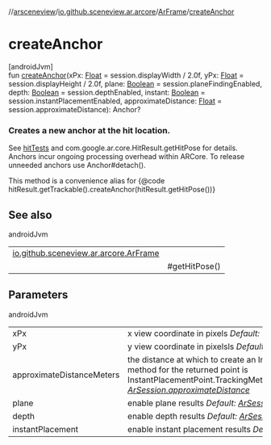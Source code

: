 //[arsceneview](../../../index.md)/[io.github.sceneview.ar.arcore](../index.md)/[ArFrame](index.md)/[createAnchor](create-anchor.md)

# createAnchor

[androidJvm]\
fun [createAnchor](create-anchor.md)(xPx: [Float](https://kotlinlang.org/api/latest/jvm/stdlib/kotlin/-float/index.html) = session.displayWidth / 2.0f, yPx: [Float](https://kotlinlang.org/api/latest/jvm/stdlib/kotlin/-float/index.html) = session.displayHeight / 2.0f, plane: [Boolean](https://kotlinlang.org/api/latest/jvm/stdlib/kotlin/-boolean/index.html) = session.planeFindingEnabled, depth: [Boolean](https://kotlinlang.org/api/latest/jvm/stdlib/kotlin/-boolean/index.html) = session.depthEnabled, instant: [Boolean](https://kotlinlang.org/api/latest/jvm/stdlib/kotlin/-boolean/index.html) = session.instantPlacementEnabled, approximateDistance: [Float](https://kotlinlang.org/api/latest/jvm/stdlib/kotlin/-float/index.html) = session.approximateDistance): Anchor?

###  Creates a new anchor at the hit location.

See [hitTests](hit-tests.md) and com.google.ar.core.HitResult.getHitPose for details. Anchors incur ongoing processing overhead within ARCore. To release unneeded anchors use Anchor#detach().

This method is a convenience alias for {@code hitResult.getTrackable().createAnchor(hitResult.getHitPose())}

## See also

androidJvm

| | |
|---|---|
| [io.github.sceneview.ar.arcore.ArFrame](hit-tests.md) |  |
|  | #getHitPose() |

## Parameters

androidJvm

| | |
|---|---|
| xPx | x view coordinate in pixels *Default: The view width center* |
| yPx | y view coordinate in pixelsls *Default: The view height center* |
| approximateDistanceMeters | the distance at which to create an InstantPlacementPoint. This is only used while the tracking method for the returned point is InstantPlacementPoint.TrackingMethod.SCREENSPACE_WITH_APPROXIMATE_DISTANCE*Default:* [*ArSession.approximateDistance*](../-ar-session/approximate-distance.md) |
| plane | enable plane results *Default:* [*ArSession.planeFindingEnabled*](../-ar-session/plane-finding-enabled.md) |
| depth | enable depth results *Default:* [*ArSession.depthEnabled*](../-ar-session/depth-enabled.md) |
| instantPlacement | enable instant placement results *Default:* [*ArSession.instantPlacementEnabled*](../-ar-session/instant-placement-enabled.md) |
